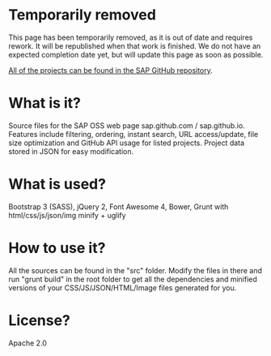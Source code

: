 # Temporarily removed
This page has been temporarily removed, as it is out of date and requires rework.  It will be republished when that work is finished.  We do not have an expected completion date yet, but will update this page as soon as possible.

[All of the projects can be found in the SAP GitHub repository](https://github.com/sap).

# What is it?
Source files for the SAP OSS web page sap.github.com / sap.github.io. Features include filtering, ordering,  instant search, URL access/update, file size optimization and GitHub API usage for listed projects.
Project data stored in JSON for easy modification.

# What is used?
Bootstrap 3 (SASS), jQuery 2, Font Awesome 4, Bower, Grunt with html/css/js/json/img minify + uglify

# How to use it?
All the sources can be found in the "src" folder. Modify the files in there and run "grunt build" in the root folder to get all the dependencies and minified versions of your CSS/JS/JSON/HTML/Image files generated for you.

# License?
Apache 2.0
